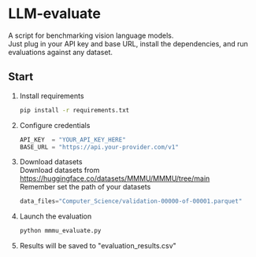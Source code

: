 # LLM-evaluate

A script for benchmarking vision language models.  
Just plug in your API key and base URL, install the dependencies, and run evaluations against any dataset.

## Start

1. Install requirements  
   ```bash
   pip install -r requirements.txt
   ```

2. Configure credentials  
   ```python
   API_KEY  = "YOUR_API_KEY_HERE"
   BASE_URL = "https://api.your-provider.com/v1"
   ```

3. Download datasets  
   Download datasets from https://huggingface.co/datasets/MMMU/MMMU/tree/main  
   Remember set the path of your datasets  
   ```python
   data_files="Computer_Science/validation-00000-of-00001.parquet"
   ```
4. Launch the evaluation  
   ```bash
   python mmmu_evaluate.py
   ```

5. Results will be saved to "evaluation_results.csv"
